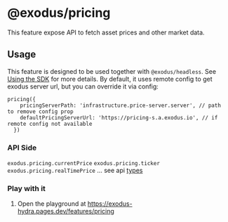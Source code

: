 # @exodus/pricing

This feature expose API to fetch asset prices and other market data.

## Usage

This feature is designed to be used together with `@exodus/headless`. See [Using the SDK](../../docs/development/using-the-sdk.md) for more details.
By default, it uses remote config to get exodus server url, but you can override it via config:

```
pricing({
    pricingServerPath: 'infrastructure.price-server.server', // path to remove config prop
    defaultPricingServerUrl: 'https://pricing-s.a.exodus.io', // if remote config not available
  })
```

### API Side

`exodus.pricing.currentPrice`
`exodus.pricing.ticker`
`exodus.pricing.realTimePrice`
... see api [types](./api/index.d.ts)

### Play with it

1. Open the playground at https://exodus-hydra.pages.dev/features/pricing
